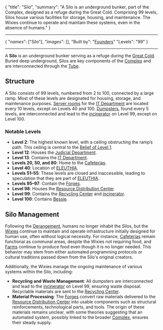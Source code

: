 <!--METADATA-->

{
	"title": "Silo",
	"summary": "A Silo is an underground bunker, part of the Complex, designed as a refuge during the Great Cold. Comprising 99 levels, Silos house various facilities for storage, housing, and maintenance. The Wixies continue to operate and maintain these systems, even in the absence of humans."
}

<!--METADATA-->
---
<!--INFOBOX-->

{
	"_names_": ["Silo"],
	"_images_": [],
	"Built by": "[Founders](wiki://founders)"
	"Levels": "99"
}

<!--INFOBOX-->
---
<!--CONTENT-->

A **Silo** is an underground bunker serving as a refuge during the [Great Cold](wiki://great-cold). Buried deep underground, Silos are key components of the [Complex](wiki://complex) and are interconnected through the [Tube](wiki://tube).

## Structure

A Silo consists of 99 levels, numbered from 2 to 100, connected by a large ramp. Most of these levels are designated for housing, storage, and maintenance purposes. [Server rooms](wiki://server-rooms) for the [IT Department](wiki://it-department) are located every 10 levels, except on Levels 40 and 100. [Dumpsters](wiki://dumpsters), found every 5 levels, are interconnected and lead to the [incinerator](wiki://incinerator) on Level 99, except on Level 100.

### Notable Levels

- **Level 2**: The highest known level, with a ceiling obstructing the ramp’s path. This ceiling is central to the [Belief of Level 1](wiki://belief-of-level-1).
- **Level 12**: Houses the [Judicial Department](wiki://judicial-department).  
- **Level 13**: Contains the [IT Department](wiki://it-department).
- **Levels 20, 50, and 80**: Home to the [Cafeterias](wiki://cafeteria).
- **Level 40**: Location of [ELEUTHIA](wiki://eleuthia).
- **Levels 51–55**: These levels are closed and inaccessible, leading to speculation that they are part of [ELEUTHIA](wiki://eleuthia).
- **Levels 95–97**: Contain the [Forges](wiki://forges).
- **Level 98**: Houses the [Resource Distribution Center](wiki://wrdc).
- **Level 99**: Contains the [Recycling Center](wiki://wrc) and [incinerator](wiki://incinerator).
- **Level 100**: Contains [Bessie](wiki://bessie).

## Silo Management

Following the [Derangement](wiki://derangement), humans no longer inhabit the Silos, but the [Wixies](wiki://wixi) continue to maintain and operate infrastructure initially designed for human use, often without logical necessity. For instance, [Cafeterias](wiki://cafeteria) remain functional as communal areas, despite the Wixies not requiring food, and [Farms](wiki://farms) continue to produce food even though it is no longer needed. This behavior may stem from either automated programming protocols or cultural traditions passed down from the Silo's original creators.

Additionally, the Wixies manage the ongoing maintenance of various systems within the Silo, including:
- **Recycling and Waste Management**: All dumpsters are interconnected and lead to the [incinerator](wiki://incinerator) on Level 99, ensuring waste disposal. Recyclable materials are sent to the [Recycling Center](wiki://wrc).
- **Material Processing**: The [Forges](wiki://forges) convert raw materials delivered to the [Resource Distribution Center](wiki://wrdc) into usable components such as structural reinforcements, technological parts, and tools. The origin of these materials remains unclear, with some theories suggesting that an automated system, possibly linked to the broader [Complex](wiki://complex), ensures their steady supply.

<!--CONTENT-->